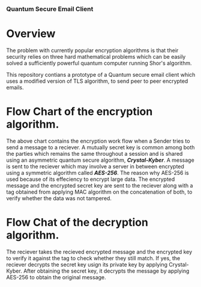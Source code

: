 ### Quantum Secure Email Client

# Overview
The problem with currently popular encryption algorithms is that their security relies on three hard mathematical problems which can be easily solved a sufficiently powerful quantum computer running Shor's algorithm.<br>

This repository contians a prototype of a Quantum secure email client which uses a modified version of TLS algorithm, to send peer to peer encrypted emails.<br>

# Flow Chart of the encryption algorithm.
The above chart contains the encryption work flow when a Sender tries to send a message to a reciever. A mutually secret key is common among both the parties which remains the same throughout a session and is shared using an asymmetric quantum secure algorithm, <strong>*Crystal-Kyber*</strong>. A message is sent to the reciever which may involve a server in between encrypted using a symmetric algorithm called <strong>*AES-256*</strong>. The reason why AES-256 is used because of its effeciency to encrypt large data. The encrypted message and the encrypted secret key are sent to the reciever along with a tag obtained from applying MAC algorithm on the concatenation of both, to verify whether the data was not tampered.



# Flow Chat of the decryption algorithm.
The reciever takes the recieved encrypted message and the encrypted key to verify it against the tag to check whether they still match. If yes, the reciever decrypts the secret key usign its private key by applying Crystal-Kyber. After obtaining the secret key, it decrypts the message by applying AES-256 to obtain the original message.